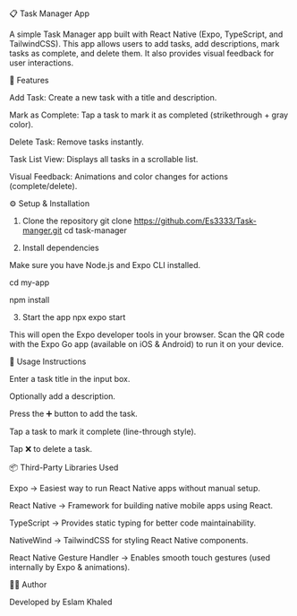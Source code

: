 📋 Task Manager App

A simple Task Manager app built with React Native (Expo, TypeScript, and TailwindCSS).
This app allows users to add tasks, add descriptions, mark tasks as complete, and delete them. It also provides visual feedback for user interactions.

🚀 Features

Add Task: Create a new task with a title and description.

Mark as Complete: Tap a task to mark it as completed (strikethrough + gray color).

Delete Task: Remove tasks instantly.

Task List View: Displays all tasks in a scrollable list.

Visual Feedback: Animations and color changes for actions (complete/delete).

⚙️ Setup & Installation
1. Clone the repository
git clone https://github.com/Es3333/Task-manger.git
cd task-manager

2. Install dependencies

Make sure you have Node.js and Expo CLI installed.


cd my-app

npm install

3. Start the app
npx expo start


This will open the Expo developer tools in your browser.
Scan the QR code with the Expo Go app (available on iOS & Android) to run it on your device.

📱 Usage Instructions

Enter a task title in the input box.

Optionally add a description.

Press the ➕ button to add the task.

Tap a task to mark it complete (line-through style).

Tap ❌ to delete a task.

📦 Third-Party Libraries Used

Expo
 → Easiest way to run React Native apps without manual setup.

React Native
 → Framework for building native mobile apps using React.

TypeScript
 → Provides static typing for better code maintainability.

NativeWind
 → TailwindCSS for styling React Native components.

React Native Gesture Handler
 → Enables smooth touch gestures (used internally by Expo & animations).

👨‍💻 Author

Developed by Eslam Khaled
